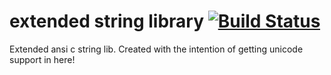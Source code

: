 extended string library [![Build Status](https://api.travis-ci.org/sevki/libxstring.svg)](https://travis-ci.org/Sevki/libxstring)   
=======================
Extended ansi c string lib. Created with the intention of getting unicode support in here!
